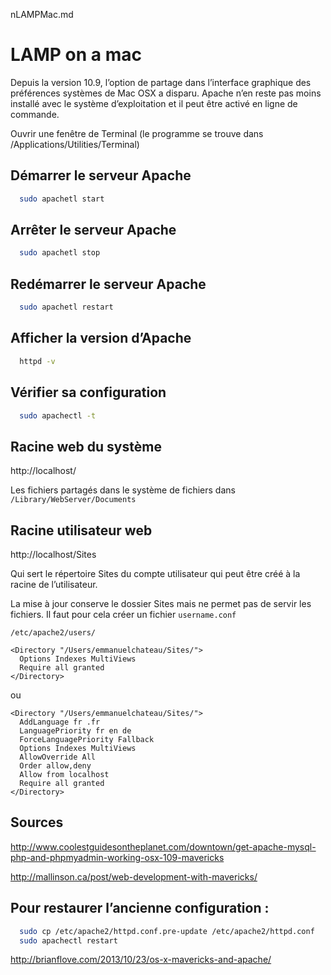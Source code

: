 nLAMPMac.md

# LAMP on a mac

Depuis la version 10.9, l’option de partage dans l’interface graphique des préférences systèmes de Mac OSX a disparu. Apache n’en reste pas moins installé avec le système d’exploitation et il peut être activé en ligne de commande.

Ouvrir une fenêtre de Terminal (le programme se trouve dans /Applications/Utilities/Terminal)

## Démarrer le serveur Apache

```bash
  sudo apachetl start
```

## Arrêter le serveur Apache

```bash
  sudo apachetl stop
```

## Redémarrer le serveur Apache

```bash
  sudo apachetl restart
```

## Afficher la version d’Apache

```bash
  httpd -v
```

## Vérifier sa configuration

```bash
  sudo apachectl -t
```

## Racine web du système

http://localhost/

Les fichiers partagés dans le système de fichiers dans `/Library/WebServer/Documents`

## Racine utilisateur web

http://localhost/Sites

Qui sert le répertoire Sites du compte utilisateur qui peut être créé à la racine de l’utilisateur.

La mise à jour conserve le dossier Sites mais ne permet pas de servir les fichiers. Il faut pour cela créer un fichier `username.conf`

`/etc/apache2/users/`

```
<Directory "/Users/emmanuelchateau/Sites/">
  Options Indexes MultiViews
  Require all granted
</Directory>
```

ou

```
<Directory "/Users/emmanuelchateau/Sites/">
  AddLanguage fr .fr
  LanguagePriority fr en de
  ForceLanguagePriority Fallback
  Options Indexes MultiViews
  AllowOverride All
  Order allow,deny
  Allow from localhost
  Require all granted
</Directory>
```



## Sources

http://www.coolestguidesontheplanet.com/downtown/get-apache-mysql-php-and-phpmyadmin-working-osx-109-mavericks

http://mallinson.ca/post/web-development-with-mavericks/

## Pour restaurer l’ancienne configuration :

```bash
  sudo cp /etc/apache2/httpd.conf.pre-update /etc/apache2/httpd.conf
  sudo apachectl restart
```

http://brianflove.com/2013/10/23/os-x-mavericks-and-apache/
